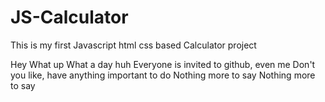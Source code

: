 # JS-Calculator
This is my first Javascript html css based Calculator project

Hey
What up
What a day huh
Everyone is invited to github, even me
Don't you like, have anything important to do
Nothing more to say
Nothing more to say
